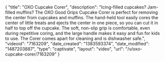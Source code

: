 {
    "title": "OXO Cupcake Corer",
    "description": "Icing-filled cupcakes? Jam-filled muffins? The OXO Good Grips Cupcake Corer is perfect for removing the center from cupcakes and muffins. The hand-held tool easily cores the center of little treats and ejects the center in one piece, so you can cut it in half to top off the cupcake. The soft, non-slip grip is comfortable, even during repetitive coring, and the large handle makes it easy and fun for kids to use. The Corer comes apart for cleaning and is dishwasher safe.",
    "videoid": "7163209",
    "date_created": "1383593374",
    "date_modified": "1487203887",
    "type": "captivate",
    "layout": "video",
    "url": "\/v\/oxo-cupcake-corer\/7163209"
}
